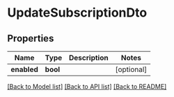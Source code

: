 # UpdateSubscriptionDto

## Properties
| Name        | Type     | Description | Notes      |
| ----------- | -------- | ----------- | ---------- |
| **enabled** | **bool** |             | [optional] |

[[Back to Model list]](../README.md#documentation-for-models) [[Back to API list]](../README.md#documentation-for-api-endpoints) [[Back to README]](../README.md)
